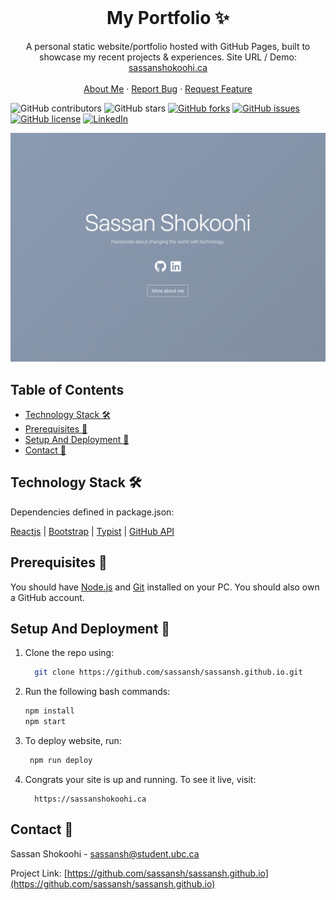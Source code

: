 <!-- PROJECT LOGO -->
<br />
<p align="center">
  <h1 align="center">My Portfolio ✨</h1>

  <p align="center">
    A personal static website/portfolio hosted with GitHub Pages, built to showcase my recent projects & experiences. Site URL / Demo: 
    <a href="https://sassanshokoohi.ca">sassanshokoohi.ca</a>
    <br />
    <br />
    <a href="https://sassanshokoohi.ca">About Me</a>
    ·
    <a href="https://github.com/sassansh/sassansh.github.io/issues">Report Bug</a>
    ·
    <a href="https://github.com/sassansh/sassansh.github.io/issues">Request Feature</a>
  </p>
</p>

![GitHub contributors](https://img.shields.io/github/contributors/sassansh/sassansh.github.io?color=ffcc66&style=for-the-badge)
![GitHub stars](https://img.shields.io/github/stars/sassansh/sassansh.github.io?color=ffcc66&style=for-the-badge)
[![GitHub forks](https://img.shields.io/github/forks/sassansh/sassansh.github.io?style=for-the-badge)](https://github.com/sassansh/sassansh.github.io/network)
[![GitHub issues](https://img.shields.io/github/issues/sassansh/sassansh.github.io?color=ffcc66&style=for-the-badge)](https://github.com/sassansh/sassansh.github.io/issues)
[![GitHub license](https://img.shields.io/github/license/sassansh/sassansh.github.io?style=for-the-badge)](https://github.com/sassansh/sassansh.github.io/blob/master/LICENSE)
[![LinkedIn][linkedin-shield]][linkedin-url]

[![Site preview](/public/social-image.png)](https://sassanshokoohi.ca/)

## Table of Contents

- [Technology Stack 🛠️](#technology-stack-)
- [Prerequisites 🍪](#prerequisites-)
- [Setup And Deployment 🔧](#setup-and-deployment-)
- [Contact 📧](#contact-)

## Technology Stack 🛠️

Dependencies defined in package.json:

[Reactjs](https://reactjs.org/)
| [Bootstrap](https://getbootstrap.com/)
| [Typist](https://github.com/jstejada/react-typist)
| [GitHub API](https://developer.github.com/v3/repos/)

## Prerequisites 🍪

You should have [Node.js](https://nodejs.org/en/) and [Git](https://git-scm.com/) installed on your PC. You should also own a GitHub account.

## Setup And Deployment 🔧

1. Clone the repo using:

   ```bash
     git clone https://github.com/sassansh/sassansh.github.io.git
   ```

2. Run the following bash commands:

   ```bash
   npm install
   npm start
   ```

3. To deploy website, run:

   ```bash
    npm run deploy
   ```

4. Congrats your site is up and running. To see it live, visit:

   ```https
     https://sassanshokoohi.ca
   ```

## Contact 📧

Sassan Shokoohi - sassansh@student.ubc.ca

Project Link: [https://github.com/sassansh/sassansh.github.io](https://github.com/sassansh/sassansh.github.io)

[linkedin-shield]: https://img.shields.io/badge/-LinkedIn-black.svg?style=for-the-badge&logo=linkedin&colorB=555
[linkedin-url]: https://www.linkedin.com/in/sassanshokoohi/
